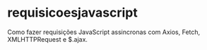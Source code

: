 # requisicoesjavascript
Como fazer requisições JavaScript assincronas com Axios, Fetch, XMLHTTPRequest e $.ajax.
